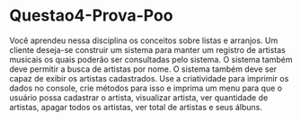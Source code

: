 # Questao4-Prova-Poo

Você aprendeu nessa disciplina os conceitos sobre listas e arranjos. 
Um cliente deseja-se construir um sistema para manter um registro de artistas musicais os quais poderão ser consultadas pelo sistema.
O sistema também deve permitir a busca de artistas por nome.
O sistema também deve ser capaz de exibir os artistas cadastrados.
Use a criatividade para imprimir os dados no console, crie métodos para isso e imprima um menu para que o usuário possa cadastrar o artista, visualizar artista, ver quantidade de artistas, apagar todos os artistas, ver total de artistas e seus álbuns.
